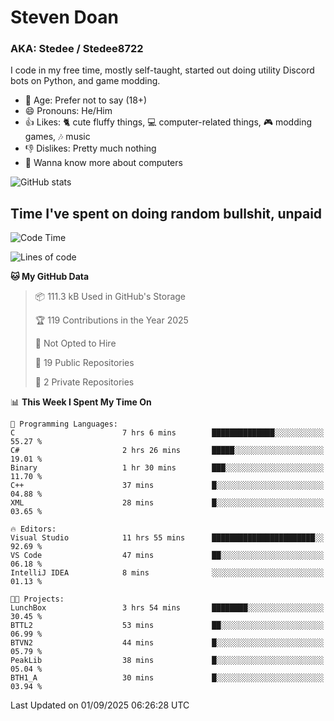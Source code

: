 # Steven Doan
### AKA: Stedee / Stedee8722
I code in my free time, mostly self-taught, started out doing utility Discord bots on Python, and game modding.

- 🤔 Age: Prefer not to say (18+)
- 😄 Pronouns: He/Him
- 👍 Likes: 🐈 cute fluffy things, 💻 computer-related things, 🎮 modding games, 🎶 music
- 👎 Dislikes: Pretty much nothing
- 🥹 Wanna know more about computers

![GitHub stats](https://github-readme-stats-iota-mocha-40.vercel.app/api?username=Stedee8722&show=prs_merged,prs_merged_percentage&show_icons=true&theme=transparent)

## Time I've spent on doing random bullshit, unpaid
<!--START_SECTION:Time I've spent on doing random bullshit, unpaid-->
![Code Time](http://img.shields.io/badge/Code%20Time-321%20hrs%2042%20mins-blue)

![Lines of code](https://img.shields.io/badge/From%20Hello%20World%20I%27ve%20Written-87.2%20thousand%20lines%20of%20code-blue)

**🐱 My GitHub Data** 

> 📦 111.3 kB Used in GitHub's Storage 
 > 
> 🏆 119 Contributions in the Year 2025
 > 
> 🚫 Not Opted to Hire
 > 
> 📜 19 Public Repositories 
 > 
> 🔑 2 Private Repositories 
 > 
📊 **This Week I Spent My Time On** 

```text
💬 Programming Languages: 
C                        7 hrs 6 mins        ██████████████░░░░░░░░░░░   55.27 % 
C#                       2 hrs 26 mins       █████░░░░░░░░░░░░░░░░░░░░   19.01 % 
Binary                   1 hr 30 mins        ███░░░░░░░░░░░░░░░░░░░░░░   11.70 % 
C++                      37 mins             █░░░░░░░░░░░░░░░░░░░░░░░░   04.88 % 
XML                      28 mins             █░░░░░░░░░░░░░░░░░░░░░░░░   03.65 % 

🔥 Editors: 
Visual Studio            11 hrs 55 mins      ███████████████████████░░   92.69 % 
VS Code                  47 mins             ██░░░░░░░░░░░░░░░░░░░░░░░   06.18 % 
IntelliJ IDEA            8 mins              ░░░░░░░░░░░░░░░░░░░░░░░░░   01.13 % 

🐱‍💻 Projects: 
LunchBox                 3 hrs 54 mins       ████████░░░░░░░░░░░░░░░░░   30.45 % 
BTTL2                    53 mins             ██░░░░░░░░░░░░░░░░░░░░░░░   06.99 % 
BTVN2                    44 mins             █░░░░░░░░░░░░░░░░░░░░░░░░   05.79 % 
PeakLib                  38 mins             █░░░░░░░░░░░░░░░░░░░░░░░░   05.04 % 
BTH1_A                   30 mins             █░░░░░░░░░░░░░░░░░░░░░░░░   03.94 % 
```


 Last Updated on 01/09/2025 06:26:28 UTC
<!--END_SECTION:Time I've spent on doing random bullshit, unpaid-->
